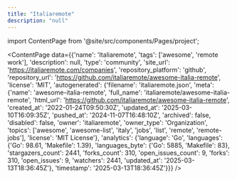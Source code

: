 ```yaml
---
title: "Italiaremote"
description: "null"
---
```

import ContentPage from '@site/src/components/Pages/project';

<ContentPage
    data={{'name': 'Italiaremote', 'tags': ['awesome', 'remote work'], 'description': null, 'type': 'community', 'site_url': 'https://italiaremote.com/companies', 'repository_platform': 'github', 'repository_url': 'https://github.com/italiaremote/awesome-italia-remote', 'license': 'MIT', 'autogenerated': {'filename': 'italiaremote.json', 'meta': {'name': 'awesome-italia-remote', 'full_name': 'italiaremote/awesome-italia-remote', 'html_url': 'https://github.com/italiaremote/awesome-italia-remote', 'created_at': '2022-01-24T09:50:30Z', 'updated_at': '2025-03-10T16:09:35Z', 'pushed_at': '2024-11-07T16:48:10Z', 'archived': false, 'disabled': false, 'owner': 'italiaremote', 'owner_type': 'Organization', 'topics': ['awesome', 'awesome-list', 'italy', 'jobs', 'list', 'remote', 'remote-jobs'], 'license': 'MIT License'}, 'analytics': {'language': 'Go', 'languages': {'Go': 98.61, 'Makefile': 1.39}, 'languages_byte': {'Go': 5885, 'Makefile': 83}, 'stargazers_count': 2441, 'forks_count': 310, 'open_issues_count': 9, 'forks': 310, 'open_issues': 9, 'watchers': 2441, 'updated_at': '2025-03-13T18:36:45Z'}, 'timestamp': '2025-03-13T18:36:45Z'}}}
/>
